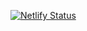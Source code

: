 [![Netlify Status](https://api.netlify.com/api/v1/badges/34367cdb-e1b4-4052-ad23-40bdc221b17f/deploy-status)](https://app.netlify.com/sites/elwins-test-repo/deploys)